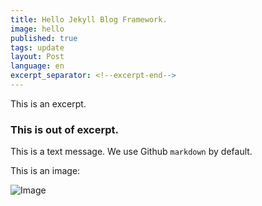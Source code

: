 ```yaml
---
title: Hello Jekyll Blog Framework.
image: hello
published: true
tags: update
layout: Post
language: en
excerpt_separator: <!--excerpt-end-->
---
```


This is an excerpt.
<!--excerpt-end--> 

### This is out of excerpt.

This is a text message. We use Github `markdown` by default. 

This is an image:

![Image](http://rafael.picanco.nom.br/media/eep/apparatus.jpg)